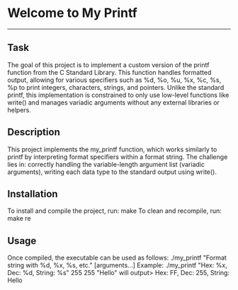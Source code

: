 # Welcome to My Printf
***

## Task
The goal of this project is to implement a custom version of the printf function from the C Standard Library. 
This function handles formatted output, allowing for various specifiers such as 
%d, %o, %u, %x, %c, %s, %p to print integers, characters, strings, and pointers. 
Unlike the standard printf, this implementation is constrained to only use low-level functions like write() 
and manages variadic arguments without any external libraries or helpers.

## Description
This project implements the my_printf function, which works similarly to printf by interpreting format specifiers within a format string. 
The challenge lies in:
correctly handling the variable-length argument list (variadic arguments),
writing each data type to the standard output using write().

## Installation
To install and compile the project, run: make
To clean and recompile, run: make re

## Usage
Once compiled, the executable can be used as follows:
./my_printf "Format string with %d, %x, %s, etc." [arguments...]
Example:
./my_printf "Hex: %x, Dec: %d, String: %s" 255 255 "Hello"
will output> Hex: FF, Dec: 255, String: Hello
